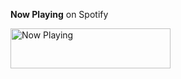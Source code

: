 **Now Playing** on Spotify

<a href="https://kshatriya-abhay.vercel.app/now-playing?open">
    <img src="https://kshatriya-abhay.vercel.app/now-playing" width="256" height="64" alt="Now Playing">
</a>
